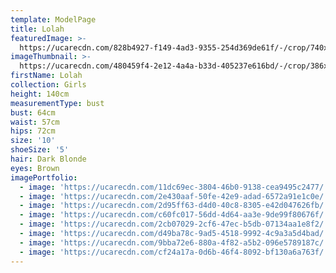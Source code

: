 ```yaml
---
template: ModelPage
title: Lolah
featuredImage: >-
  https://ucarecdn.com/828b4927-f149-4ad3-9355-254d369de61f/-/crop/740x473/0,0/-/preview/
imageThumbnail: >-
  https://ucarecdn.com/480459f4-2e12-4a4a-b33d-405237e616bd/-/crop/386x473/8,51/-/preview/
firstName: Lolah
collection: Girls
height: 140cm
measurementType: bust
bust: 64cm
waist: 57cm
hips: 72cm
size: '10'
shoeSize: '5'
hair: Dark Blonde
eyes: Brown
imagePortfolio:
  - image: 'https://ucarecdn.com/11dc69ec-3804-46b0-9138-cea9495c2477/'
  - image: 'https://ucarecdn.com/2e430aaf-50fe-42e9-adad-6572a91e1c0e/'
  - image: 'https://ucarecdn.com/2d95ff63-d4d0-40c8-8305-e42d047626fb/'
  - image: 'https://ucarecdn.com/c60fc017-56dd-4d64-aa3e-9de99f80676f/'
  - image: 'https://ucarecdn.com/2cb07029-2cf6-47ec-b5db-07134aa1e8f2/'
  - image: 'https://ucarecdn.com/d49ba78c-9ad5-4518-9992-4c9a3a5d4bad/'
  - image: 'https://ucarecdn.com/9bba72e6-880a-4f82-a5b2-096e5789187c/'
  - image: 'https://ucarecdn.com/cf24a17a-0d6b-46f4-8092-bf130a6a763f/'
---
```



